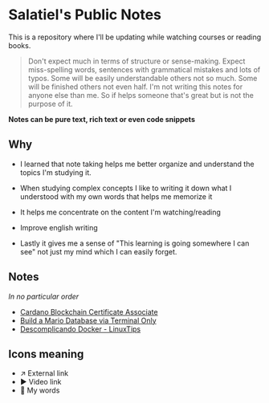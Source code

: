 # Salatiel's Public Notes

This is a repository where I'll be updating while watching courses or reading books.

> Don't expect much in terms of structure or sense-making. Expect miss-spelling words, sentences with grammatical mistakes and lots of typos. Some will be easily understandable others not so much. Some will be finished others not even half. I'm not writing this notes for anyone else than me. So if helps someone that's great but is not the purpose of it.

**Notes can be pure text, rich text or even code snippets**

## Why

- I learned that note taking helps me better organize and understand the topics I'm studying it.

- When studying complex concepts I like to writing it down what I understood with my own words that helps me memorize it

- It helps me concentrate on the content I'm watching/reading

- Improve english writing

- Lastly it gives me a sense of "This learning is going somewhere I can see" not just my mind which I can easily forget.

## Notes

_In no particular order_

- [Cardano Blockchain Certificate Associate](./cardano-blockchain-certified-associate/README.md)
- [Build a Mario Database via Terminal Only](./build-a-mario-database/README.md)
- [Descomplicando Docker - LinuxTips](/descomplicando-docker/README.md)

## Icons meaning

- ↗️ External link
- ▶️ Video link
- 💬 My words

